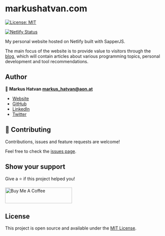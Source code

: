 # markushatvan.com

[![License: MIT](https://img.shields.io/badge/License-MIT-blue.svg)](https://opensource.org/licenses/MIT)

[![Netlify Status](https://api.netlify.com/api/v1/badges/eae4cbc6-27fb-4953-b6d4-e5b9959b8992/deploy-status)](https://app.netlify.com/sites/markushatvan/deploys)

My personal website hosted on Netlify built with SapperJS.

The main focus of the website is to provide value to visitors through the [blog](https://markushatvan.com/blog), which will contain articles about various programming topics, personal development and tool recommendations.

## Author

👤 **Markus Hatvan <markus_hatvan@aon.at>**

- [Website](https://markushatvan.com)
- [GitHub](https://github.com/mhatvan)
- [LinkedIn](markus-hatvan-b912b91aa)
- [Twitter](https://twitter.com/HatvanMarkus)

## 🤝 Contributing

Contributions, issues and feature requests are welcome!

Feel free to check the [issues page](https://github.com/mhatvan/markushatvan.com/issues).

## Show your support

Give a ⭐️ if this project helped you!

<!-- <a href="https://www.patreon.com/asdf">
  <img src="https://c5.patreon.com/external/logo/become_a_patron_button@2x.png" width="160">
</a> -->

<a href="https://www.buymeacoffee.com/mhatvan" target="_blank"><img src="https://cdn.buymeacoffee.com/buttons/default-orange.png" alt="Buy Me A Coffee" style="height: 51px !important;width: 217px !important;" ></a>

## License

This project is open source and available under the [MIT License](LICENSE).
